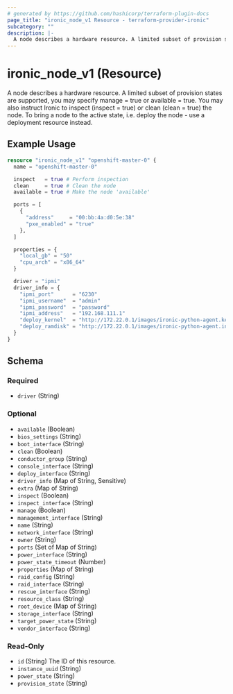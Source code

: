 ```yaml
---
# generated by https://github.com/hashicorp/terraform-plugin-docs
page_title: "ironic_node_v1 Resource - terraform-provider-ironic"
subcategory: ""
description: |-
  A node describes a hardware resource. A limited subset of provision states are supported, you may specify manage = true or available = true. You may also instruct Ironic to inspect (inspect = true) or clean (clean = true) the node. To bring a node to the active state, i.e. deploy the node - use a deployment resource instead.
---
```


# ironic_node_v1 (Resource)

A node describes a hardware resource. A limited subset of provision states are supported, you may specify manage = true or available = true. You may also instruct Ironic to inspect (inspect = true) or clean (clean = true) the node. To bring a node to the active state, i.e. deploy the node - use a deployment resource instead.

## Example Usage

```terraform
resource "ironic_node_v1" "openshift-master-0" {
  name = "openshift-master-0"

  inspect   = true # Perform inspection
  clean     = true # Clean the node
  available = true # Make the node 'available'

  ports = [
    {
      "address"     = "00:bb:4a:d0:5e:38"
      "pxe_enabled" = "true"
    },
  ]

  properties = {
    "local_gb" = "50"
    "cpu_arch" = "x86_64"
  }

  driver = "ipmi"
  driver_info = {
    "ipmi_port"      = "6230"
    "ipmi_username"  = "admin"
    "ipmi_password"  = "password"
    "ipmi_address"   = "192.168.111.1"
    "deploy_kernel"  = "http://172.22.0.1/images/ironic-python-agent.kernel"
    "deploy_ramdisk" = "http://172.22.0.1/images/ironic-python-agent.initramfs"
  }
}
```

<!-- schema generated by tfplugindocs -->
## Schema

### Required

- `driver` (String)

### Optional

- `available` (Boolean)
- `bios_settings` (String)
- `boot_interface` (String)
- `clean` (Boolean)
- `conductor_group` (String)
- `console_interface` (String)
- `deploy_interface` (String)
- `driver_info` (Map of String, Sensitive)
- `extra` (Map of String)
- `inspect` (Boolean)
- `inspect_interface` (String)
- `manage` (Boolean)
- `management_interface` (String)
- `name` (String)
- `network_interface` (String)
- `owner` (String)
- `ports` (Set of Map of String)
- `power_interface` (String)
- `power_state_timeout` (Number)
- `properties` (Map of String)
- `raid_config` (String)
- `raid_interface` (String)
- `rescue_interface` (String)
- `resource_class` (String)
- `root_device` (Map of String)
- `storage_interface` (String)
- `target_power_state` (String)
- `vendor_interface` (String)

### Read-Only

- `id` (String) The ID of this resource.
- `instance_uuid` (String)
- `power_state` (String)
- `provision_state` (String)
